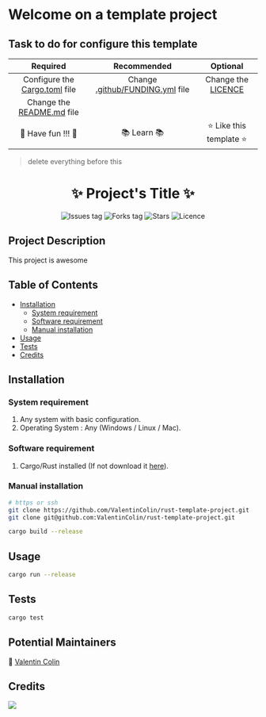 # Welcome on a template project
## Task to do for configure this template

| Required                                    | Recommended                                            | Optional                         |
|:-------------------------------------------:|:------------------------------------------------------:|:--------------------------------:|
| Configure the [Cargo.toml](Cargo.toml) file | Change [.github/FUNDING.yml](.github/FUNDING.yml) file | Change the [LICENCE](LICENCE)    |
| Change the [README.md](README.md) file      |||
| :tada: Have fun !!! :tada:                  | :books: Learn :books:                                  | :star: Like this template :star: |

> delete everything before this

<h1 align="center">
    ✨ Project's Title ✨
</h1>

<div align="center">
    
 <!-- see https://shields.io/ -->

![Issues tag](https://img.shields.io/github/issues/ValentinColin/rust-template-project)
![Forks tag](https://img.shields.io/github/forks/ValentinColin/rust-template-project)
![Stars](https://img.shields.io/github/stars/ValentinColin/rust-template-project?style=social)
![Licence](https://img.shields.io/github/license/ValentinColin/rust-template-project)

</div>

## Project Description

This project is awesome

## Table of Contents

* [Installation](#installation)
    * [System requirement](#system-requirement)
    * [Software requirement](#software-requirement)
    * [Manual installation](#manual-installation)
* [Usage](#usage)
* [Tests](#tests)
* [Credits](#credits)

## Installation
### System requirement

1. Any system with basic configuration.
2. Operating System : Any (Windows / Linux / Mac).

### Software requirement

1. Cargo/Rust installed (If not download it [here](https://doc.rust-lang.org/cargo/getting-started/installation.html)).

### Manual installation

```bash
# https or ssh
git clone https://github.com/ValentinColin/rust-template-project.git
git clone git@github.com:ValentinColin/rust-template-project.git

cargo build --release
```

## Usage

```bash
cargo run --release
```

## Tests

```bash
cargo test
```

<!--
## How to Contribute

Thank you for considering and taking the time to contribute! Before contributing kindly read and follow [Code of Conduct](CODE_OF_CONDUCT.md). To help new developers/contributors there are set of instructions added in [CONTRIBUTING.md](CONTRIBUTING.md). Which describes the intial stages for working on this project. Also refer the [MIT License](LICENSE).
-->

## Potential Maintainers

:pushpin: [Valentin Colin](https://github.com/ValentinColin)

## Credits

<a href="https://github.com/ValentinColin/rust-template-project/graphs/contributors">
  <img src="https://contrib.rocks/image?repo=ValentinColin/rust-template-project" />
</a>
